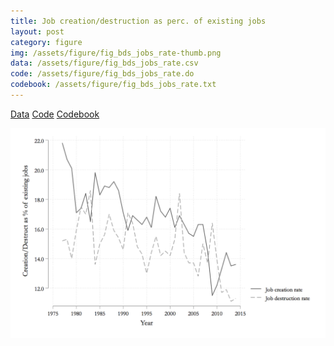 ```yaml
---
title: Job creation/destruction as perc. of existing jobs
layout: post
category: figure
img: /assets/figure/fig_bds_jobs_rate-thumb.png
data: /assets/figure/fig_bds_jobs_rate.csv
code: /assets/figure/fig_bds_jobs_rate.do
codebook: /assets/figure/fig_bds_jobs_rate.txt
---
```


[Data](/assets/figure/fig_bds_jobs_rate.csv) [Code](/assets/figure/fig_bds_jobs_rate.do) [Codebook](/assets/figure/fig_bds_jobs_rate.txt)

![Job creation/destruction as perc. of existing jobs](/assets/figure/fig_bds_jobs_rate.png)
